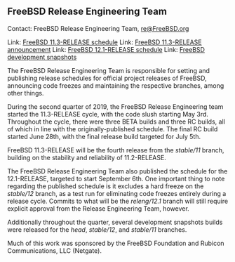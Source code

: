 ## FreeBSD Release Engineering Team ##

Contact: FreeBSD Release Engineering Team, <re@FreeBSD.org>

Link:	[FreeBSD 11.3-RELEASE schedule](https://www.freebsd.org/releases/11.3R/schedule.html)
Link:	[FreeBSD 11.3-RELEASE announcement](https://www.freebsd.org/releases/11.3R/announce.html)
Link:	[FreeBSD 12.1-RELEASE schedule](https://www.freebsd.org/releases/12.1R/schedule.html)
Link:	[FreeBSD development snapshots](https://download.freebsd.org/ftp/snapshots/ISO-IMAGES/)

The FreeBSD Release Engineering Team is responsible for setting
and publishing release schedules for official project releases
of FreeBSD, announcing code freezes and maintaining the
respective branches, among other things.

During the second quarter of 2019, the FreeBSD Release Engineering team
started the 11.3-RELEASE cycle, with the code slush starting May 3rd.
Throughout the cycle, there were three BETA builds and three RC builds,
all of which in line with the originally-published schedule.  The final RC
build started June 28th, with the final release build targeted for July 5th.

FreeBSD 11.3-RELEASE will be the fourth release from the *stable/11*
branch, building on the stability and reliability of 11.2-RELEASE.

The FreeBSD Release Engineering Team also published the schedule for the
12.1-RELEASE, targeted to start September 6th.  One important thing to note
regarding the published schedule is it excludes a hard freeze on the
*stable/12* branch, as a test run for eliminating code freezes entirely during
a release cycle.  Commits to what will be the *releng/12.1* branch will still
require explicit approval from the Release Engineering Team, however.

Additionally throughout the quarter, several development snapshots builds
were released for the *head*, *stable/12*, and *stable/11* branches.

Much of this work was sponsored by the FreeBSD Foundation and Rubicon
Communications, LLC (Netgate).
